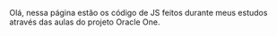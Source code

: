 Olá, nessa página estão os código de JS feitos durante meus estudos
através das aulas do projeto Oracle One.
